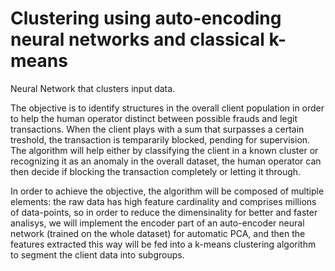 # Clustering using auto-encoding neural networks and classical k-means
Neural Network that clusters input data.

The objective is to identify structures in the overall client population in order to help the human operator distinct between possible frauds and legit transactions. When the client plays with a sum that surpasses a certain treshold, the transaction is tempararily blocked, pending for supervision. The algorithm will help either by classifying the client in a known cluster or recognizing it as an anomaly in the overall dataset, the human operator can then decide if blocking the transaction completely or letting it through.

In order to achieve the objective, the algorithm will be composed of multiple elements: the raw data has high feature cardinality and comprises millions of data-points, so in order to reduce the dimensinality for better and faster analisys, we will implement the encoder part of an auto-encoder neural network (trained on the whole dataset) for automatic PCA, and then the features extracted this way will be fed into a k-means clustering algorithm to segment the client data into subgroups.
